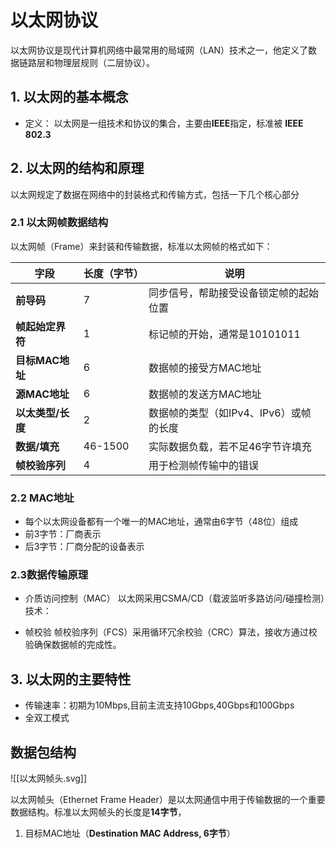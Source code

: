 # 以太网协议



以太网协议是现代计算机网络中最常用的局域网（LAN）技术之一，他定义了数据链路层和物理层规则（二层协议）。

## 1. 以太网的基本概念

* 定义：
  以太网是一组技术和协议的集合，主要由**IEEE**指定，标准被 **IEEE 802.3**

## 2. 以太网的结构和原理
以太网规定了数据在网络中的封装格式和传输方式，包括一下几个核心部分

### 2.1 以太网帧数据结构
以太网帧（Frame）来封装和传输数据，标准以太网帧的格式如下：

| 字段          | 长度（字节）  | 说明                      |
| ----------- | ------- | ----------------------- |
| **前导码**     | 7       | 同步信号，帮助接受设备锁定帧的起始位置     |
| **帧起始定界符**  | 1       | 标记帧的开始，通常是10101011      |
| **目标MAC地址** | 6       | 数据帧的接受方MAC地址            |
| **源MAC地址**  | 6       | 数据帧的发送方MAC地址            |
| **以太类型/长度** | 2       | 数据帧的类型（如IPv4、IPv6）或帧的长度 |
| **数据/填充**   | 46-1500 | 实际数据负载，若不足46字节许填充       |
| **帧校验序列**   | 4       | 用于检测帧传输中的错误             |

### 2.2 MAC地址

* 每个以太网设备都有一个唯一的MAC地址，通常由6字节（48位）组成
* 前3字节：厂商表示
* 后3字节：厂商分配的设备表示

### 2.3数据传输原理

* 介质访问控制（MAC）
  以太网采用CSMA/CD（载波监听多路访问/碰撞检测）技术：

* 帧校验
  帧校验序列（FCS）采用循环冗余校验（CRC）算法，接收方通过校验确保数据帧的完成性。

## 3. 以太网的主要特性

* 传输速率：初期为10Mbps,目前主流支持10Gbps,40Gbps和100Gbps
* 全双工模式

## 数据包结构
![[以太网帧头.svg]]


以太网帧头（Ethernet Frame Header）是以太网通信中用于传输数据的一个重要数据结构。标准以太网帧头的长度是**14字节**，

1. 目标MAC地址（**Destination MAC Address, 6字节**）
